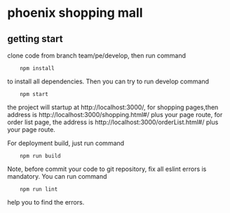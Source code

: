 
# phoenix shopping mall

## getting start

clone code from branch team/pe/develop, then run command

```code
    npm install
```

to install all dependencies. Then you can try to run develop command

```code
    npm start
```

the project will startup at http://localhost:3000/, for shopping pages,then address is http://localhost:3000/shopping.html#/ plus your page route,
for order list page, the address is http://localhost:3000/orderList.html#/ plus your page route.

For deployment build, just run command

```code
    npm run build
```

Note, before commit your code to git repository, fix all eslint errors is mandatory. You can run command

```code
    npm run lint
```

help you to find the errors.